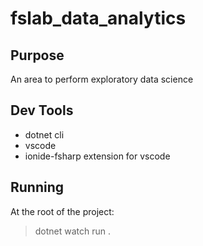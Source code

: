 # fslab_data_analytics

## Purpose
An area to perform exploratory data science

## Dev Tools
- dotnet cli
- vscode
- ionide-fsharp extension for vscode

## Running
At the root of the project:
> dotnet watch run .

